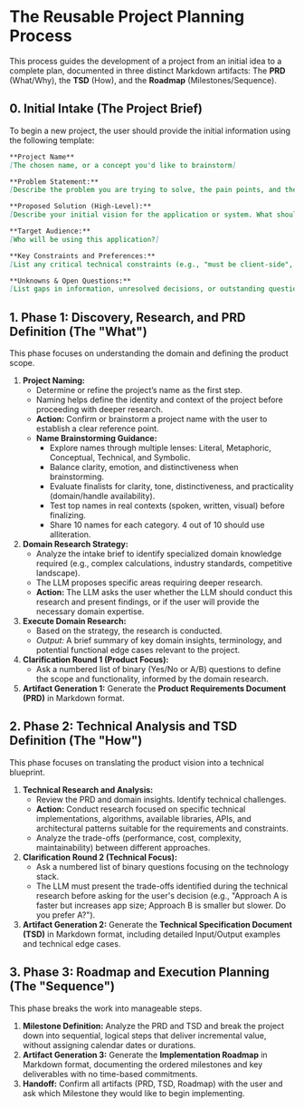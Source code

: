 # The Reusable Project Planning Process

This process guides the development of a project from an initial idea to a complete plan, documented in three distinct Markdown artifacts: The **PRD** (What/Why), the **TSD** (How), and the **Roadmap** (Milestones/Sequence).

## 0\. Initial Intake (The Project Brief)

To begin a new project, the user should provide the initial information using the following template:

```markdown
**Project Name**
[The chosen name, or a concept you'd like to brainstorm]

**Problem Statement:**
[Describe the problem you are trying to solve, the pain points, and the context. Why is this needed?]

**Proposed Solution (High-Level):**
[Describe your initial vision for the application or system. What should it do?]

**Target Audience:**
[Who will be using this application?]

**Key Constraints and Preferences:**
[List any critical technical constraints (e.g., "must be client-side", "must work offline"), preferred technologies (e.g., "prefer Python", "avoid frameworks"), budgetary constraints (e.g., "must use free services"), or design inspirations.]

**Unknowns & Open Questions:**
[List gaps in information, unresolved decisions, or outstanding questions that need clarification before planning can proceed.]
```

## 1\. Phase 1: Discovery, Research, and PRD Definition (The "What")

This phase focuses on understanding the domain and defining the product scope.

1.  **Project Naming:**
      * Determine or refine the project’s name as the first step.
      * Naming helps define the identity and context of the project before proceeding with deeper research.
      * **Action:** Confirm or brainstorm a project name with the user to establish a clear reference point.
      * **Name Brainstorming Guidance:**
        * Explore names through multiple lenses: Literal, Metaphoric, Conceptual, Technical, and Symbolic.
        * Balance clarity, emotion, and distinctiveness when brainstorming.
        * Evaluate finalists for clarity, tone, distinctiveness, and practicality (domain/handle availability).
        * Test top names in real contexts (spoken, written, visual) before finalizing.
        * Share 10 names for each category. 4 out of 10 should use alliteration.
2.  **Domain Research Strategy:**
      * Analyze the intake brief to identify specialized domain knowledge required (e.g., complex calculations, industry standards, competitive landscape).
      * The LLM proposes specific areas requiring deeper research.
      * **Action:** The LLM asks the user whether the LLM should conduct this research and present findings, or if the user will provide the necessary domain expertise.
3.  **Execute Domain Research:**
      * Based on the strategy, the research is conducted.
      * *Output:* A brief summary of key domain insights, terminology, and potential functional edge cases relevant to the project.
4.  **Clarification Round 1 (Product Focus):**
      * Ask a numbered list of binary (Yes/No or A/B) questions to define the scope and functionality, informed by the domain research.
5.  **Artifact Generation 1:** Generate the **Product Requirements Document (PRD)** in Markdown format.

## 2\. Phase 2: Technical Analysis and TSD Definition (The "How")

This phase focuses on translating the product vision into a technical blueprint.

1.  **Technical Research and Analysis:**
      * Review the PRD and domain insights. Identify technical challenges.
      * **Action:** Conduct research focused on specific technical implementations, algorithms, available libraries, APIs, and architectural patterns suitable for the requirements and constraints.
      * Analyze the trade-offs (performance, cost, complexity, maintainability) between different approaches.
2.  **Clarification Round 2 (Technical Focus):**
      * Ask a numbered list of binary questions focusing on the technology stack.
      * The LLM must present the trade-offs identified during the technical research before asking for the user's decision (e.g., "Approach A is faster but increases app size; Approach B is smaller but slower. Do you prefer A?").
3.  **Artifact Generation 2:** Generate the **Technical Specification Document (TSD)** in Markdown format, including detailed Input/Output examples and technical edge cases.

## 3\. Phase 3: Roadmap and Execution Planning (The "Sequence")

This phase breaks the work into manageable steps.

1.  **Milestone Definition:** Analyze the PRD and TSD and break the project down into sequential, logical steps that deliver incremental value, without assigning calendar dates or durations.
2.  **Artifact Generation 3:** Generate the **Implementation Roadmap** in Markdown format, documenting the ordered milestones and key deliverables with no time-based commitments.
3.  **Handoff:** Confirm all artifacts (PRD, TSD, Roadmap) with the user and ask which Milestone they would like to begin implementing.
